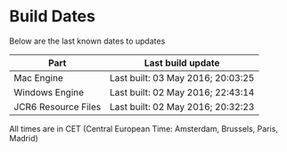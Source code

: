 # Build Dates

Below are the last known dates to updates

Part | Last build update
-----|-----
Mac Engine | Last built: 03 May 2016; 20:03:25
Windows Engine | Last built: 02 May 2016; 22:43:14
JCR6 Resource Files | Last built: 02 May 2016; 20:32:23
All times are in CET (Central European Time: Amsterdam, Brussels, Paris, Madrid)



